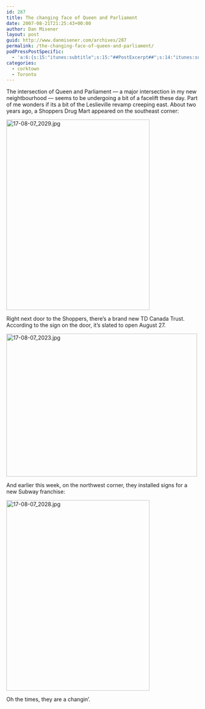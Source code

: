 ```yaml
---
id: 287
title: The changing face of Queen and Parliament
date: 2007-08-21T21:25:43+00:00
author: Dan Misener
layout: post
guid: http://www.danmisener.com/archives/287
permalink: /the-changing-face-of-queen-and-parliament/
podPressPostSpecific:
  - 'a:6:{s:15:"itunes:subtitle";s:15:"##PostExcerpt##";s:14:"itunes:summary";s:15:"##PostExcerpt##";s:15:"itunes:keywords";s:17:"##WordPressCats##";s:13:"itunes:author";s:10:"##Global##";s:15:"itunes:explicit";s:7:"Default";s:12:"itunes:block";s:7:"Default";}'
categories:
  - corktown
  - Toronto
---
```

The intersection of Queen and Parliament &#8212; a major intersection in my new neightbourhood &#8212; seems to be undergoing a bit of a facelift these day. Part of me wonders if its a bit of the Leslieville revamp creeping east. About two years ago, a Shoppers Drug Mart appeared on the southeast corner:

[<img src="http://farm2.static.flickr.com/1074/1154158358_970e2ab88f.jpg" alt="17-08-07_2029.jpg" height="500" width="375" />](http://www.flickr.com/photos/danmisener/1154158358/ "Photo Sharing")

Right next door to the Shoppers, there&#8217;s a brand new TD Canada Trust. According to the sign on the door, it&#8217;s slated to open August 27.

[<img src="http://farm2.static.flickr.com/1242/1153308157_2103402ad2.jpg" alt="17-08-07_2023.jpg" height="375" width="500" />](http://www.flickr.com/photos/danmisener/1153308157/ "Photo Sharing")

And earlier this week, on the northwest corner, they installed signs for a new Subway franchise:

[<img src="http://farm2.static.flickr.com/1122/1153309211_8affcf5ccc.jpg" alt="17-08-07_2028.jpg" height="500" width="375" />](http://www.flickr.com/photos/danmisener/1153309211/ "Photo Sharing")

Oh the times, they are a changin&#8217;.